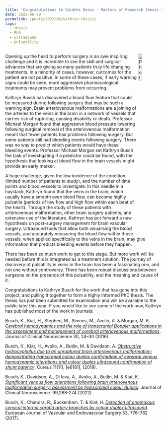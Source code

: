 ```yaml
---
title: 'Congratulations to Vaidehi Desai - Masters of Research thesis submitted on the links between blood pressure regulation through the baroreceptors and arterial stiffness'
date: 2022-06-29
permalink: /posts/2022/06/kathryn-thesis/
tags:
  - thesis
  - PhD
  - ultrasound
  - pulsatility
---
```


<img src="https://butlin.github.io//images/people_kathryn_busch_gs.jpg" alt="Photo of Kathryn Busch" title="Kathryn Busch submits her PhD thesis with truly novel findings on cerebral venous pulsatility following arteriovenous malformation resection." width="15%" align="right"/>Opening up the head to perform surgery is an awe inspiring challenge and it is incredible to see the skill and surgical advances that are giving so many patients truly life changing treatments. In a minority of cases, however, outcomes for the patient are not positive. In some of these cases, if early warning signs could be seen, more aggressive pharmacological treatments may prevent problems from occurring.

Kathryn Busch has discovered a blood flow feature that could be measured during following surgery that may be such a warning sign. Brain arteriovenous malformations are a joining of the arteries to the veins in the brain in a network of vessels that carries risk of rupturing, causing disability or death. Professor Michael Morgan found that aggressive blood pressure lowering following surgical removal of the arteriovenous malformation meant that fewer patients had problems following surgery. But some patients still had bleeding events following surgery. There was no way to predict which patients would have these bleeding events. Professor Michael Morgan set Kathryn Busch the task of investigating if a predictor could be found, with the hypothesis that looking at blood flow in the brain vessels might provide an early marker.

A huge challenge, given the low incidence of the condition (limited number of patients to study), and the number of time points and blood vessels to investigate. In this needle in a haystack, Kathryn found that the veins in the brain, which usually have a smooth even blood flow, can become highly pulsatile (periods of low flow and high flow within each beat of the heart). Through the study of these patients with arteriovenous malformation, other brain surgery patients, and extensive use of the literature, Kathryn has put forward a new hypothesis on post-surgery management for brain vascular surgery. Ultrasound tools that allow both visualising the blood vessels, and accurately measuring the blood flow within those vessels, when applied specifically to the veins in the brain, may give information that predicts bleeding events before they happen.

There has been so much work to get to this stage. But more work will be needed before this is integrated as a treatment solution. The journey of discovery of pulsatility in veins in the brain has been a fascinating one, and not one without controversy. There has been robust discussions between surgeons on the presence of this pulsatility, and the meaning and cause of it.

Congratulations to Kathryn Busch for the work that has gone into this project, and pulling it together to form a highly informed PhD thesis. The thesis has just been submitted for examination and will be available to the public later this year. If you would like to see some of the work now, Kathryn has published most of the work in journals:

Busch, K., Kiat, H., Stephen, M., Simons, M., Avolio, A. & Morgan, M. K. <a href="https://doi.org/10.1016/j.jocn.2016.01.029">*Cerebral hemodynamics and the role of transcranial Doppler applications in the assessment and management of cerebral arteriovenous malformations*</a>. Journal of Clinical Neuroscience 30, 24–30 (2016).

Busch, K., Kiat, H., Avolio, A., Butlin, M. & Davidson, A. <a href="https://doi.org/10.7759/cureus.6181">*Obstructive hydrocephalus due to an unruptured brain arteriovenous malformation: demonstrating transcranial colour duplex confirmation of cerebral venous hemodynamic alterations and colour duplex ultrasound confirmation of shunt patency*</a>. Cureus 11(11), [e6181], (2019).

Busch, K., Davidson, A., Di Ieva, A., Avolio, A., Butlin, M. & Kiat, K. <a href="https://doi.org/10.1016/j.jocn.2022.03.023">*Significant venous flow alterations following brain arteriovenous malformation surgery: assessment by transcranial colour duplex*</a>. Journal of Clinical Neuroscience. 99,268-274 (2022).

Busch, K., Chandra, R., Buckenham, T. & Kiat, H. <a href="https://doi.org/10.1016/j.ejvs.2017.03.008">*Detection of anomalous cervical internal carotid artery branches by colour duplex ultrasound*</a>. European Journal of Vascular and Endovascular Surgery 53, 776–782 (2017).